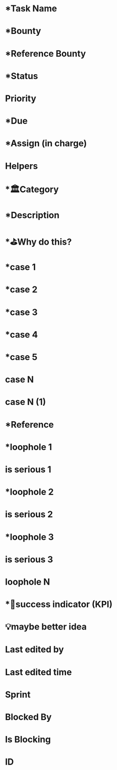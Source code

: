 # \*Task Name

# \*Bounty

# \*Reference Bounty

# \*Status

# Priority

# \*Due

# \*Assign (in charge)

# Helpers

# \*🏛Category

# \*Description

# \*⛳️Why do this?

# \*case 1

# \*case 2

# \*case 3

# \*case 4

# \*case 5

# case N

# case N (1)

# \*Reference

# \*loophole 1

# is serious 1

# \*loophole 2

# is serious 2

# \*loophole 3

# is serious 3

# loophole N

# \*🎯success indicator (KPI)

# 💡maybe better idea

# Last edited by

# Last edited time

# Sprint

# Blocked By

# Is Blocking

# ID
